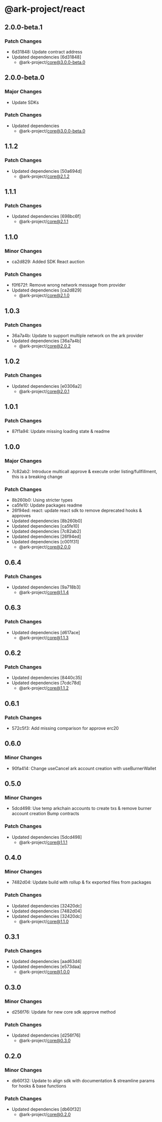 # @ark-project/react

## 2.0.0-beta.1

### Patch Changes

- 6d31848: Update contract address
- Updated dependencies [6d31848]
  - @ark-project/core@3.0.0-beta.0

## 2.0.0-beta.0

### Major Changes

- Update SDKs

### Patch Changes

- Updated dependencies
  - @ark-project/core@3.0.0-beta.0

## 1.1.2

### Patch Changes

- Updated dependencies [50a694d]
  - @ark-project/core@2.1.2

## 1.1.1

### Patch Changes

- Updated dependencies [698bc6f]
  - @ark-project/core@2.1.1

## 1.1.0

### Minor Changes

- ca2d829: Added SDK React auction

### Patch Changes

- f0f672f: Remove wrong network message from provider
- Updated dependencies [ca2d829]
  - @ark-project/core@2.1.0

## 1.0.3

### Patch Changes

- 36a7a4b: Update to support multiple network on the ark provider
- Updated dependencies [36a7a4b]
  - @ark-project/core@2.0.2

## 1.0.2

### Patch Changes

- Updated dependencies [e0306a2]
  - @ark-project/core@2.0.1

## 1.0.1

### Patch Changes

- 87f1a94: Update missing loading state & readme

## 1.0.0

### Major Changes

- 7c82ab2: Introduce multicall approve & execute order listing/fullfillment, this is a breaking change

### Patch Changes

- 8b260b0: Using stricter types
- ca5fe10: Update packages readme
- 26f94ed: react: update react sdk to remove deprecated hooks & approves
- Updated dependencies [8b260b0]
- Updated dependencies [ca5fe10]
- Updated dependencies [7c82ab2]
- Updated dependencies [26f94ed]
- Updated dependencies [c001f31]
  - @ark-project/core@2.0.0

## 0.6.4

### Patch Changes

- Updated dependencies [9a718b3]
  - @ark-project/core@1.1.4

## 0.6.3

### Patch Changes

- Updated dependencies [d617ace]
  - @ark-project/core@1.1.3

## 0.6.2

### Patch Changes

- Updated dependencies [8440c35]
- Updated dependencies [7cdc78d]
  - @ark-project/core@1.1.2

## 0.6.1

### Patch Changes

- 572c5f3: Add missing comparison for approve erc20

## 0.6.0

### Minor Changes

- 90fa414: Change useCancel ark account creation with useBurnerWallet

## 0.5.0

### Minor Changes

- 5dcd498: Use temp arkchain accounts to create txs & remove burner account creation
  Bump contracts

### Patch Changes

- Updated dependencies [5dcd498]
  - @ark-project/core@1.1.1

## 0.4.0

### Minor Changes

- 7482d04: Update build with rollup & fix exported files from packages

### Patch Changes

- Updated dependencies [32420dc]
- Updated dependencies [7482d04]
- Updated dependencies [32420dc]
  - @ark-project/core@1.1.0

## 0.3.1

### Patch Changes

- Updated dependencies [aad63d4]
- Updated dependencies [e573daa]
  - @ark-project/core@1.0.0

## 0.3.0

### Minor Changes

- d256f76: Update for new core sdk approve method

### Patch Changes

- Updated dependencies [d256f76]
  - @ark-project/core@0.3.0

## 0.2.0

### Minor Changes

- db60f32: Update to align sdk with documentation & streamline params for hooks & base functions

### Patch Changes

- Updated dependencies [db60f32]
  - @ark-project/core@0.2.0
